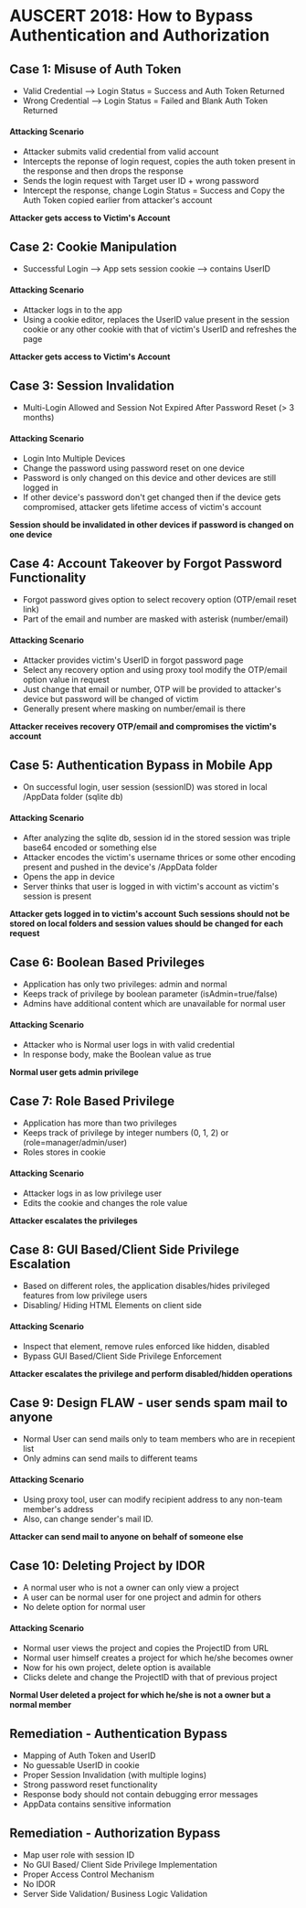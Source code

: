 # AUSCERT 2018: How to Bypass Authentication and Authorization

## Case 1: Misuse of Auth Token
* Valid Credential --> Login Status = Success and Auth Token Returned
* Wrong Credential --> Login Status = Failed and Blank Auth Token Returned

#### Attacking Scenario
* Attacker submits valid credential from valid account
* Intercepts the reponse of login request, copies the auth token present in the response and then drops the response
* Sends the login request with Target user ID + wrong password
* Intercept the response, change Login Status = Success and Copy the Auth Token copied earlier from attacker's account

**Attacker gets access to Victim's Account**

## Case 2: Cookie Manipulation
* Successful Login --> App sets session cookie --> contains UserID

#### Attacking Scenario
* Attacker logs in to the app
* Using a cookie editor, replaces the UserID value present in the session cookie or any other cookie with that of victim's UserID and refreshes the page

**Attacker gets access to Victim's Account**

## Case 3: Session Invalidation
* Multi-Login Allowed and Session Not Expired After Password Reset (> 3 months)

#### Attacking Scenario
* Login Into Multiple Devices
* Change the password using password reset on one device
* Password is only changed on this device and other devices are still logged in
* If other device's password don't get changed then if the device gets compromised, attacker gets lifetime access of victim's account

**Session should be invalidated in other devices if password is changed on one device**

## Case 4: Account Takeover by Forgot Password Functionality
* Forgot password gives option to select recovery option (OTP/email reset link)
* Part of the email and number are masked with asterisk (number/email)

#### Attacking Scenario
* Attacker provides victim's UserID in forgot password page
* Select any recovery option and using proxy tool modify the OTP/email option value in request
* Just change that email or number, OTP will be provided to attacker's device but password will be changed of victim
* Generally present where masking on number/email is there

**Attacker receives recovery OTP/email and compromises the victim's account**

## Case 5: Authentication Bypass in Mobile App
* On successful login, user session (sessionID) was stored in local /AppData folder (sqlite db)

#### Attacking Scenario
* After analyzing the sqlite db, session id in the stored session was triple base64 encoded or something else
* Attacker encodes the victim's username thrices or some other encoding present and pushed in the device's /AppData folder
* Opens the app in device
* Server thinks that user is logged in with victim's account as victim's session is present

**Attacker gets logged in to victim's account**
**Such sessions should not be stored on local folders and session values should be changed for each request**

## Case 6: Boolean Based Privileges
* Application has only two privileges: admin and normal
* Keeps track of privilege by boolean parameter (isAdmin=true/false)
* Admins have additional content which are unavailable for normal user

#### Attacking Scenario
* Attacker who is Normal user logs in with valid credential
* In response body, make the Boolean value as true

**Normal user gets admin privilege**

## Case 7: Role Based Privilege
* Application has more than two privileges
* Keeps track of privilege by integer numbers (0, 1, 2) or (role=manager/admin/user)
* Roles stores in cookie

#### Attacking Scenario
* Attacker logs in as low privilege user
* Edits the cookie and changes the role value

**Attacker escalates the privileges**

## Case 8: GUI Based/Client Side Privilege Escalation
* Based on different roles, the application disables/hides privileged features from low privilege users
* Disabling/ Hiding HTML Elements on client side

#### Attacking Scenario
* Inspect that element, remove rules enforced like hidden, disabled
* Bypass GUI Based/Client Side Privilege Enforcement

**Attacker escalates the privilege and perform disabled/hidden operations**

## Case 9: Design FLAW - user sends spam mail to anyone
* Normal User can send mails only to team members who are in recepient list
* Only admins can send mails to different teams

#### Attacking Scenario
* Using proxy tool, user can modify recipient address to any non-team member's address
* Also, can change sender's mail ID.

**Attacker can send mail to anyone on behalf of someone else**

## Case 10: Deleting Project by IDOR
* A normal user who is not a owner can only view a project
* A user can be normal user for one project and admin for others
* No delete option for normal user

#### Attacking Scenario
* Normal user views the project and copies the ProjectID from URL
* Normal user himself creates a project for which he/she becomes owner
* Now for his own project, delete option is available
* Clicks delete and change the ProjectID with that of previous project

**Normal User deleted a project for which he/she is not a owner but a normal member**

## Remediation - Authentication Bypass
* Mapping of Auth Token and UserID
* No guessable UserID in cookie
* Proper Session Invalidation (with multiple logins)
* Strong password reset functionality
* Response body should not contain debugging error messages
* AppData contains sensitive information

## Remediation - Authorization Bypass
* Map user role with session ID
* No GUI Based/ Client Side Privilege Implementation
* Proper Access Control Mechanism
* No IDOR
* Server Side Validation/ Business Logic Validation
